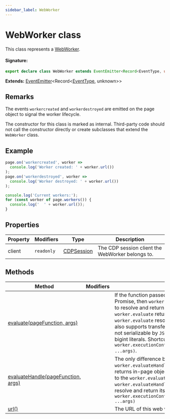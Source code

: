 ```yaml
---
sidebar_label: WebWorker
---
```


# WebWorker class

This class represents a [WebWorker](https://developer.mozilla.org/en-US/docs/Web/API/Web_Workers_API).

#### Signature:

```typescript
export declare class WebWorker extends EventEmitter<Record<EventType, unknown>>
```

**Extends:** [EventEmitter](./puppeteer.eventemitter.md)&lt;Record&lt;[EventType](./puppeteer.eventtype.md), unknown&gt;&gt;

## Remarks

The events `workercreated` and `workerdestroyed` are emitted on the page object to signal the worker lifecycle.

The constructor for this class is marked as internal. Third-party code should not call the constructor directly or create subclasses that extend the `WebWorker` class.

## Example

```ts
page.on('workercreated', worker =>
  console.log('Worker created: ' + worker.url())
);
page.on('workerdestroyed', worker =>
  console.log('Worker destroyed: ' + worker.url())
);

console.log('Current workers:');
for (const worker of page.workers()) {
  console.log('  ' + worker.url());
}
```

## Properties

| Property | Modifiers             | Type                                    | Description                                      |
| -------- | --------------------- | --------------------------------------- | ------------------------------------------------ |
| client   | <code>readonly</code> | [CDPSession](./puppeteer.cdpsession.md) | The CDP session client the WebWorker belongs to. |

## Methods

| Method                                                                        | Modifiers | Description                                                                                                                                                                                                                                                                                                                                                                                                                                                                                                                                                                                                                                                           |
| ----------------------------------------------------------------------------- | --------- | --------------------------------------------------------------------------------------------------------------------------------------------------------------------------------------------------------------------------------------------------------------------------------------------------------------------------------------------------------------------------------------------------------------------------------------------------------------------------------------------------------------------------------------------------------------------------------------------------------------------------------------------------------------------- |
| [evaluate(pageFunction, args)](./puppeteer.webworker.evaluate.md)             |           | If the function passed to the <code>worker.evaluate</code> returns a Promise, then <code>worker.evaluate</code> would wait for the promise to resolve and return its value. If the function passed to the <code>worker.evaluate</code> returns a non-serializable value, then <code>worker.evaluate</code> resolves to <code>undefined</code>. DevTools Protocol also supports transferring some additional values that are not serializable by <code>JSON</code>: <code>-0</code>, <code>NaN</code>, <code>Infinity</code>, <code>-Infinity</code>, and bigint literals. Shortcut for <code>await worker.executionContext()).evaluate(pageFunction, ...args)</code>. |
| [evaluateHandle(pageFunction, args)](./puppeteer.webworker.evaluatehandle.md) |           | The only difference between <code>worker.evaluate</code> and <code>worker.evaluateHandle</code> is that <code>worker.evaluateHandle</code> returns in-page object (JSHandle). If the function passed to the <code>worker.evaluateHandle</code> returns a <code>Promise</code>, then <code>worker.evaluateHandle</code> would wait for the promise to resolve and return its value. Shortcut for <code>await worker.executionContext()).evaluateHandle(pageFunction, ...args)</code>                                                                                                                                                                                   |
| [url()](./puppeteer.webworker.url.md)                                         |           | The URL of this web worker.                                                                                                                                                                                                                                                                                                                                                                                                                                                                                                                                                                                                                                           |
